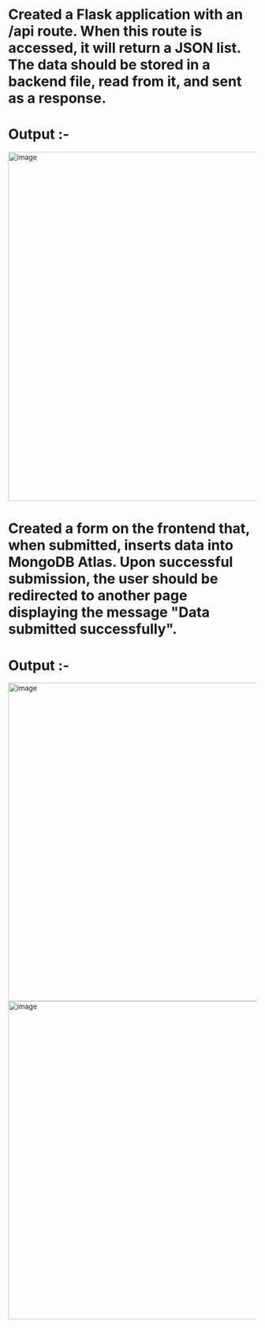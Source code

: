 # Created a Flask application with an /api route. When this route is accessed, it will return a JSON list. The data should be stored in a backend file, read from it, and sent as a response.

# Output :- 
<img width="708" alt="image" src="https://github.com/user-attachments/assets/2876aec1-62b9-4b50-8142-29b27c4c93ad" />



# Created a form on the frontend that, when submitted, inserts data into MongoDB Atlas. Upon successful submission, the user should be redirected to another page displaying the message "Data submitted successfully". 

# Output :- 

<img width="646" alt="image" src="https://github.com/user-attachments/assets/7307cafa-2194-4bb9-8159-13dd11d01c92" />

<img width="646" alt="image" src="https://github.com/user-attachments/assets/7bb85d41-7c66-4a84-a8b1-1c7ceba092ae" />



